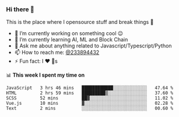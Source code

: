 ### Hi there 👋

<!--
**a233894432/a233894432** is a ✨ _special_ ✨ repository because its `README.md` (this file) appears on your GitHub profile.

Here are some ideas to get you started:

- 🔭 I’m currently working on ...
- 🌱 I’m currently learning ...
- 👯 I’m looking to collaborate on ...
- 🤔 I’m looking for help with ...
- 💬 Ask me about ...
- 📫 How to reach me: ...
- 😄 Pronouns: ...
- ⚡ Fun fact: ...
-->
 
 
This is the place where I opensource stuff and break things :rofl:

- 🔭 I’m currently working on something cool :wink:
- 🌱 I’m currently learning AI, ML and Block Chain
- 💬 Ask me about anything related to Javascript/Typescript/Python
- 📫 How to reach me: [@233894432](https://twitter.com/233894432)
- ⚡ Fun fact: I :heart: :dog:s

📊 **This week I spent my time on**
<!--START_SECTION:waka-->
```text
JavaScript   3 hrs 46 mins   ████████████░░░░░░░░░░░░░   47.64 % 
HTML         2 hrs 59 mins   █████████▒░░░░░░░░░░░░░░░   37.60 % 
SCSS         52 mins         ██▓░░░░░░░░░░░░░░░░░░░░░░   11.02 % 
Vue.js       10 mins         ▓░░░░░░░░░░░░░░░░░░░░░░░░   02.28 % 
Text         2 mins          ░░░░░░░░░░░░░░░░░░░░░░░░░   00.60 % 
```
<!--END_SECTION:waka-->
